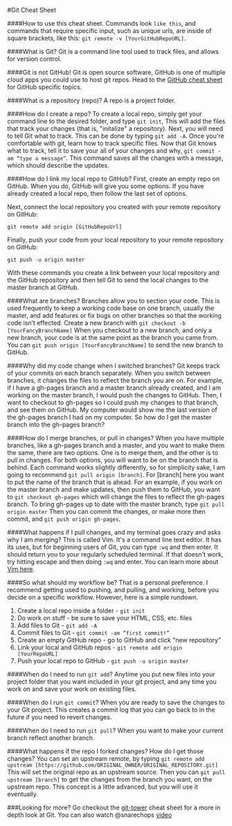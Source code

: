 #Git  Cheat Sheet

####How to use this cheat sheet.
 Commands look `like this`, and commands that require specific input, such as unique urls, are inside of square brackets, like this: `git remote -v [YourGitHubRepoURL]`.

####What is Git?
  Git is a command line tool used to track files, and allows for version control.

####Git is not GitHub! Git is open source software, GitHub is one of multiple cloud apps you could use to host git repos.  Head to the [GitHub cheat sheet](https://github.com/aric87/github_cheatsheet/blob/master/git-cheat-sheet.md) for GitHub specific topics.

####What is a repository (repo)?
  A repo is a project folder.

####How do I create a repo?
  To create a local repo, simply get your command line to the desired folder, and type  `git init`, This will add the files that track your changes (that is, "initalize" a repository). Next, you will need to tell Git what to track. This can be done by typing `git add -A`. Once you're comfortable with git, learn how to track specific files.
Now that Git knows what to track, tell it to save your all of your changes and why, `git commit -am “type a message”`. This command saves all the changes with a message, which should describe the updates.

####How do I link my local repo to GitHub?
  First, create an empty repo on GitHub.  When you do, GitHub will give you some options. If you have already created a local repo, then follow the last set of options.
  
  Next, connect the local repository you created with your remote repository on GitHub:

`git remote add origin [GitHubRepoUrl]`

 Finally, push your code from your local repository to your remote repository on GitHub:

`git push -u origin master`

With these commands you create a link between your local repository and the GitHub repository and then tell Git to send the local changes to the master branch at GitHub.

####What are branches?
  Branches allow you to section your code. This is used frequently to keep a working code base on one branch, usually the master, and add features or fix bugs on other branches so that the working code isn’t effected. Create a new branch with `git checkout -b [YourFancyBranchName]` When you checkout to a new branch, and only a new branch, your code is at the same point as the branch you came from. You can `git push origin [YourFancyBranchName]` to send the new branch to GitHub.

####Why did my code change when I switched branches?
  Git keeps track of your commits on each branch separately. When you switch between branches, it changes the files to reflect the branch you are on. For example, if I have a gh-pages branch and a master branch already created, and I am working on the master branch, I would push the changes to GitHub. Then, I want to checkout to gh-pages so I could push my changes to that branch, and see them on GitHub. My computer would show me the last version of the gh-pages branch I had on my computer. So how do I get the master branch into the gh-pages branch?

####How do I merge branches, or pull in changes?
  When you have multiple branches, like a gh-pages branch and a master, and  you want to make them the same, there are two options. One is to merge them, and the other is to pull in changes. For both options, you will want to be on the branch that is behind. Each command works slightly differently, so for simplicity sake, I am going to recommend `git pull origin [branch]`.  For [branch] here you want to put the name of the branch that is ahead. For an example, if you work on the master branch and make updates, then push them to GitHub, you want to `git checkout gh-pages` which will change the files to reflect the gh-pages branch. To bring gh-pages up to date with the master branch, type `git pull origin master` Then you can commit the changes, or make more then commit, and `git push origin gh-pages`.

####What happens if I pull changes, and my terminal goes crazy and asks why I am merging?
  This is called Vim. It's a command line text editor. It has its uses, but for beginning users of Git, you can type `:wq` and then enter. It should return you to your regularly scheduled terminal.  If that doesn't work, try hitting escape and then doing `:wq` and enter.  You can learn more about [Vim here](https://twitter.com/iamdevloper/status/473152427970297857).

####So what should my workflow be?
  That is a personal preference. I recommend getting used to pushing, and pulling, and working, before you decide on a specific workflow. However, here is a simple rundown.

1. Create a local repo inside a folder - `git init`
2. Do work on stuff                    - be sure to save your HTML, CSS, etc. files
3. Add files to Git                    - `git add -A`
4. Commit files to Git                 - `git commit -am “first commit!”`
5. Create an empty GitHub repo         - go to GitHub and click "new repository"
6. Link your local and GitHub repos    - `git remote add origin [YourRepoURL]`
7. Push your local repo to GitHub      - `git push -u origin master`


####When do I need to run `git add`?
  Anytime you put new files into your project folder that you want included in your git project, and any time you work on and save your work on existing files.

####When do I run `git commit`?
  When you are ready to save the changes to your Git project. This creates a commit log that you can go back to in the future if you need to revert changes.

####When do I need to run `git pull`?
  When you want to make your current branch reflect another branch.

####What happens if the repo I forked changes? How do I get those changes?
  You can set an upstream remote, by typing `git remote add upstream [https://github.com/ORIGINAL_OWNER/ORIGINAL_REPOSITORY.git]` This will set the original repo as an upstream source. Then you can `git pull upstream [branch]` to get the changes from the branch you want, on the upstream repo. This concept is a little advanced, but you will use it eventually.

###Looking for more? 
Go checkout the [git-tower](http://www.git-tower.com/blog/git-cheat-sheet/) cheat sheet for a more in depth look at Git.
You can also watch @snarechops [video](http://snarechops.github.io/git/help/2015/02/11/github-basics.html)
